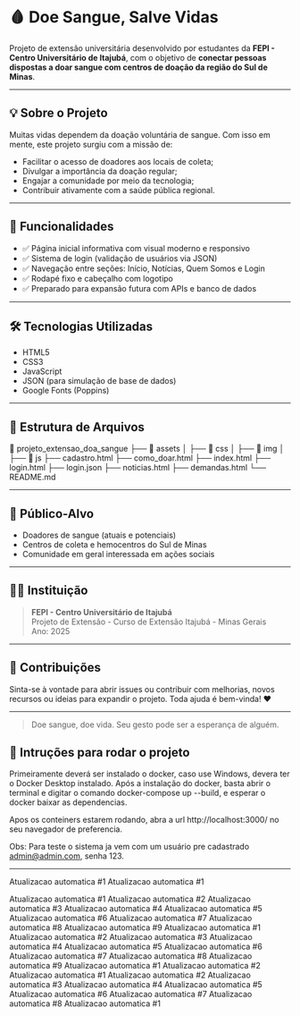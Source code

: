 # 🩸 Doe Sangue, Salve Vidas

Projeto de extensão universitária desenvolvido por estudantes da **FEPI - Centro Universitário de Itajubá**, com o objetivo de **conectar pessoas dispostas a doar sangue com centros de doação da região do Sul de Minas**.

---

## 💡 Sobre o Projeto

Muitas vidas dependem da doação voluntária de sangue. Com isso em mente, este projeto surgiu com a missão de:

- Facilitar o acesso de doadores aos locais de coleta;
- Divulgar a importância da doação regular;
- Engajar a comunidade por meio da tecnologia;
- Contribuir ativamente com a saúde pública regional.

---

## 🚀 Funcionalidades

- ✅ Página inicial informativa com visual moderno e responsivo
- ✅ Sistema de login (validação de usuários via JSON)
- ✅ Navegação entre seções: Início, Notícias, Quem Somos e Login
- ✅ Rodapé fixo e cabeçalho com logotipo
- ✅ Preparado para expansão futura com APIs e banco de dados

---

## 🛠️ Tecnologias Utilizadas

- HTML5
- CSS3
- JavaScript
- JSON (para simulação de base de dados)
- Google Fonts (Poppins)

---

## 📁 Estrutura de Arquivos
📂 projeto_extensao_doa_sangue
├── 📁 assets
│   ├── 📁 css
│   ├── 📁 img
│   ├── 📁 js
├── cadastro.html
├── como_doar.html
├── index.html
├── login.html
├── login.json
├── noticias.html
├── demandas.html
└── README.md


---

## 🏥 Público-Alvo

- Doadores de sangue (atuais e potenciais)
- Centros de coleta e hemocentros do Sul de Minas
- Comunidade em geral interessada em ações sociais

---

## 👩‍🏫 Instituição

> **FEPI - Centro Universitário de Itajubá**  
Projeto de Extensão - Curso de Extensão
Itajubá - Minas Gerais  
Ano: 2025

---

## 🤝 Contribuições

Sinta-se à vontade para abrir issues ou contribuir com melhorias, novos recursos ou ideias para expandir o projeto. Toda ajuda é bem-vinda! ❤️

---

> Doe sangue, doe vida. Seu gesto pode ser a esperança de alguém.  



## 🚀 Intruções para rodar o projeto

Primeiramente deverá ser instalado o docker, caso use Windows, devera ter o Docker Desktop instalado.
Após a instalação do docker, basta abrir o terminal e digitar o comando docker-compose up --build, e esperar o docker baixar as dependencias.

Apos os conteiners estarem rodando, abra a url http://localhost:3000/ no seu navegador de preferencia.

Obs: Para teste o sistema ja vem com um usuário pre cadastrado admin@admin.com, senha 123.

---



 
 
 
 
 
 
 
 
 
 
 
 
 
 
 
 
 
 
Atualizacao automatica #1
Atualizacao automatica #1
 
Atualizacao automatica #1
Atualizacao automatica #2
Atualizacao automatica #3
Atualizacao automatica #4
Atualizacao automatica #5
Atualizacao automatica #6
Atualizacao automatica #7
Atualizacao automatica #8
Atualizacao automatica #9
Atualizacao automatica #1
Atualizacao automatica #2
Atualizacao automatica #3
Atualizacao automatica #4
Atualizacao automatica #5
Atualizacao automatica #6
Atualizacao automatica #7
Atualizacao automatica #8
Atualizacao automatica #9
Atualizacao automatica #1
Atualizacao automatica #2
Atualizacao automatica #1
Atualizacao automatica #2
Atualizacao automatica #3
Atualizacao automatica #4
Atualizacao automatica #5
Atualizacao automatica #6
Atualizacao automatica #7
Atualizacao automatica #8
Atualizacao automatica #1
